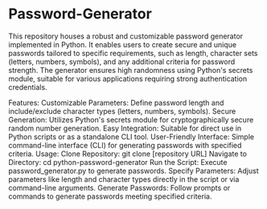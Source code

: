 # Password-Generator
This repository houses a robust and customizable password generator implemented in Python. It enables users to create secure and unique passwords tailored to specific requirements, such as length, character sets (letters, numbers, symbols), and any additional criteria for password strength. The generator ensures high randomness using Python's secrets module, suitable for various applications requiring strong authentication credentials.

Features:
Customizable Parameters: Define password length and include/exclude character types (letters, numbers, symbols).
Secure Generation: Utilizes Python's secrets module for cryptographically secure random number generation.
Easy Integration: Suitable for direct use in Python scripts or as a standalone CLI tool.
User-Friendly Interface: Simple command-line interface (CLI) for generating passwords with specified criteria.
Usage:
Clone Repository: git clone [repository URL]
Navigate to Directory: cd python-password-generator
Run the Script: Execute password_generator.py to generate passwords.
Specify Parameters: Adjust parameters like length and character types directly in the script or via command-line arguments.
Generate Passwords: Follow prompts or commands to generate passwords meeting specified criteria.
